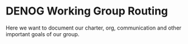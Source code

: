 # DENOG Working Group Routing

Here we want to document our charter, org, communication and other important goals of our group.
